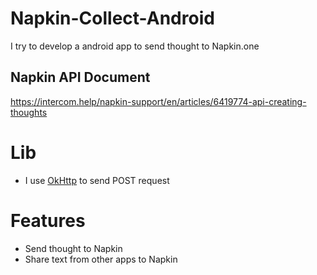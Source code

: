 # Napkin-Collect-Android
I try to develop a android app to send thought to Napkin.one

## Napkin API Document 
https://intercom.help/napkin-support/en/articles/6419774-api-creating-thoughts

# Lib
- I use [OkHttp](https://square.github.io/okhttp/) to send POST request

# Features
- Send thought to Napkin
- Share text from other apps to Napkin

